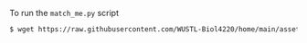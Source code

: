 To run the `match_me.py` script

```bash
$ wget https://raw.githubusercontent.com/WUSTL-Biol4220/home/main/assets/code/match_me.py && python match_me.py
```
